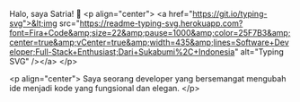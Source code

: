 Halo, saya Satria! 👋
&lt;p align="center">
&lt;a href="https://git.io/typing-svg">&lt;img src="https://readme-typing-svg.herokuapp.com?font=Fira+Code&amp;size=22&amp;pause=1000&amp;color=25F7B3&amp;center=true&amp;vCenter=true&amp;width=435&amp;lines=Software+Developer;Full-Stack+Enthusiast;Dari+Sukabumi%2C+Indonesia" alt="Typing SVG" />&lt;/a>
&lt;/p>

&lt;p align="center">
Saya seorang developer yang bersemangat mengubah ide menjadi kode yang fungsional dan elegan.
&lt;/p>
